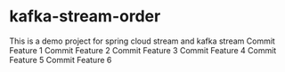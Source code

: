 # kafka-stream-order
This is a demo project for spring cloud stream and kafka stream 
Commit Feature 1
Commit Feature 2
Commit Feature 3
Commit Feature 4
Commit Feature 5
Commit Feature 6
